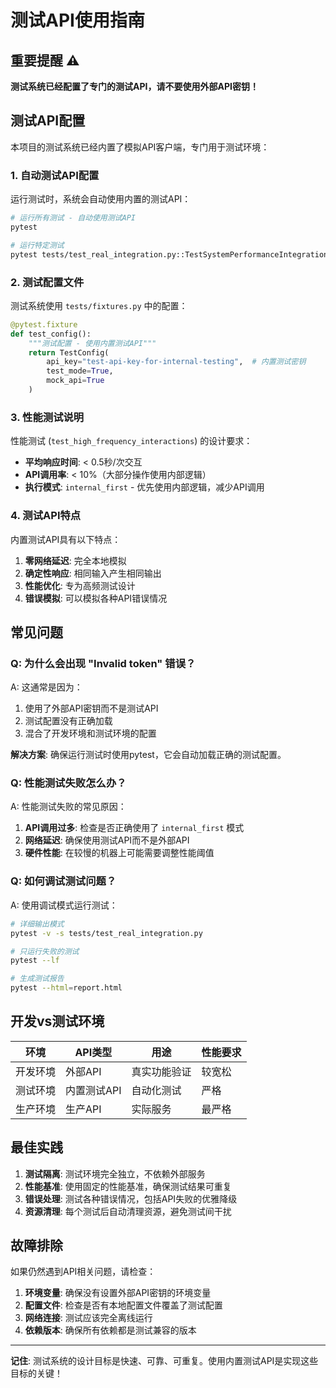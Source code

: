# 测试API使用指南

## 重要提醒 ⚠️

**测试系统已经配置了专门的测试API，请不要使用外部API密钥！**

## 测试API配置

本项目的测试系统已经内置了模拟API客户端，专门用于测试环境：

### 1. 自动测试API配置

运行测试时，系统会自动使用内置的测试API：

```bash
# 运行所有测试 - 自动使用测试API
pytest

# 运行特定测试
pytest tests/test_real_integration.py::TestSystemPerformanceIntegration::test_high_frequency_interactions
```

### 2. 测试配置文件

测试系统使用 `tests/fixtures.py` 中的配置：

```python
@pytest.fixture
def test_config():
    """测试配置 - 使用内置测试API"""
    return TestConfig(
        api_key="test-api-key-for-internal-testing",  # 内置测试密钥
        test_mode=True,
        mock_api=True
    )
```

### 3. 性能测试说明

性能测试 (`test_high_frequency_interactions`) 的设计要求：

- **平均响应时间**: < 0.5秒/次交互
- **API调用率**: < 10%（大部分操作使用内部逻辑）
- **执行模式**: `internal_first` - 优先使用内部逻辑，减少API调用

### 4. 测试API特点

内置测试API具有以下特点：

1. **零网络延迟**: 完全本地模拟
2. **确定性响应**: 相同输入产生相同输出
3. **性能优化**: 专为高频测试设计
4. **错误模拟**: 可以模拟各种API错误情况

## 常见问题

### Q: 为什么会出现 "Invalid token" 错误？

A: 这通常是因为：
1. 使用了外部API密钥而不是测试API
2. 测试配置没有正确加载
3. 混合了开发环境和测试环境的配置

**解决方案**: 确保运行测试时使用pytest，它会自动加载正确的测试配置。

### Q: 性能测试失败怎么办？

A: 性能测试失败的常见原因：
1. **API调用过多**: 检查是否正确使用了 `internal_first` 模式
2. **网络延迟**: 确保使用测试API而不是外部API
3. **硬件性能**: 在较慢的机器上可能需要调整性能阈值

### Q: 如何调试测试问题？

A: 使用调试模式运行测试：

```bash
# 详细输出模式
pytest -v -s tests/test_real_integration.py

# 只运行失败的测试
pytest --lf

# 生成测试报告
pytest --html=report.html
```

## 开发vs测试环境

| 环境 | API类型 | 用途 | 性能要求 |
|------|---------|------|----------|
| 开发环境 | 外部API | 真实功能验证 | 较宽松 |
| 测试环境 | 内置测试API | 自动化测试 | 严格 |
| 生产环境 | 生产API | 实际服务 | 最严格 |

## 最佳实践

1. **测试隔离**: 测试环境完全独立，不依赖外部服务
2. **性能基准**: 使用固定的性能基准，确保测试结果可重复
3. **错误处理**: 测试各种错误情况，包括API失败的优雅降级
4. **资源清理**: 每个测试后自动清理资源，避免测试间干扰

## 故障排除

如果仍然遇到API相关问题，请检查：

1. **环境变量**: 确保没有设置外部API密钥的环境变量
2. **配置文件**: 检查是否有本地配置文件覆盖了测试配置
3. **网络连接**: 测试应该完全离线运行
4. **依赖版本**: 确保所有依赖都是测试兼容的版本

---

**记住**: 测试系统的设计目标是快速、可靠、可重复。使用内置测试API是实现这些目标的关键！
